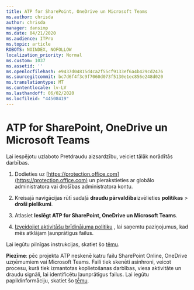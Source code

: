 ```yaml
---
title: ATP for SharePoint, OneDrive un Microsoft Teams
ms.author: chrisda
author: chrisda
manager: dansimp
ms.date: 04/21/2020
ms.audience: ITPro
ms.topic: article
ROBOTS: NOINDEX, NOFOLLOW
localization_priority: Normal
ms.custom: 1037
ms.assetid: ''
ms.openlocfilehash: e9437d04815d4ca2f55cf9133ef6a4b429cd2476
ms.sourcegitcommit: bc7d6f4f3c9f7060d073f5130e1ec856e248d020
ms.translationtype: MT
ms.contentlocale: lv-LV
ms.lasthandoff: 06/02/2020
ms.locfileid: "44508419"
---
```

# <a name="atp-for-sharepoint-onedrive-and-microsoft-teams"></a>ATP for SharePoint, OneDrive un Microsoft Teams

Lai iespējotu uzlaboto Pretdraudu aizsardzību, veiciet tālāk norādītās darbības.

1. Dodieties uz [https://protection.office.com](https://protection.office.com) un pierakstieties ar globālo administratora vai drošības administratora kontu.

2. Kreisajā navigācijas rūtī sadaļā **draudu pārvaldība**izvēlieties **politikas** \> **droši pielikumi**.

3. Atlasiet **Ieslēgt ATP for SharePoint, OneDrive un Microsoft Teams**.

4. [Izveidojiet aktivitāšu brīdinājuma politiku](https://docs.microsoft.com/microsoft-365/compliance/create-activity-alerts) , lai saņemtu paziņojumus, kad mēs atklājam ļaunprātīgus failus.

Lai iegūtu pilnīgas instrukcijas, skatiet šo [tēmu](https://docs.microsoft.com/microsoft-365/security/office-365-security/turn-on-atp-for-spo-odb-and-teams).

**Piezīme**: pēc projekta ATP neskenē katru failu SharePoint Online, OneDrive uzņēmumiem vai Microsoft Teams. Faili tiek skenēti asinhroni, veicot procesu, kurā tiek izmantotas koplietošanas darbības, viesa aktivitāte un draudu signāli, lai identificētu ļaunprātīgus failus. Lai iegūtu papildinformāciju, skatiet šo [tēmu](https://docs.microsoft.com/microsoft-365/security/office-365-security/atp-for-spo-odb-and-teams).
